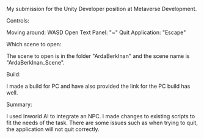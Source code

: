 My submission for the Unity Developer position at Metaverse Development.

Controls:  

Moving around: WASD
Open Text Panel: "~"
Quit Application: "Escape"

Which scene to open:

The scene to open is in the folder "ArdaBerkInan" and the scene name is "ArdaBerkInan_Scene".

Build:

I made a build for PC and have also provided the link for the PC build has well. 

Summary:

I used Inworld AI to integrate an NPC. I made changes to existing scripts to fit the needs
of the task. There are some issues such as when trying to quit, the application will not quit 
correctly. 


